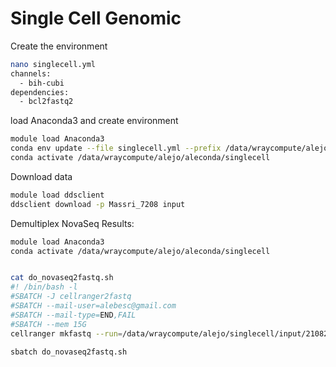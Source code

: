 # Single Cell Genomic


Create the environment

```bash
nano singlecell.yml
channels:
  - bih-cubi
dependencies:
  - bcl2fastq2
```

load Anaconda3 and create environment


```bash
module load Anaconda3
conda env update --file singlecell.yml --prefix /data/wraycompute/alejo/aleconda/singlecell
conda activate /data/wraycompute/alejo/aleconda/singlecell

```

Download data

```bash
module load ddsclient
ddsclient download -p Massri_7208 input 

```

Demultiplex NovaSeq Results:

```bash
module load Anaconda3
conda activate /data/wraycompute/alejo/aleconda/singlecell


cat do_novaseq2fastq.sh
#! /bin/bash -l
#SBATCH -J cellranger2fastq
#SBATCH --mail-user=alebesc@gmail.com
#SBATCH --mail-type=END,FAIL
#SBATCH --mem 15G
cellranger mkfastq --run=/data/wraycompute/alejo/singlecell/input/210820_A00201R_0483_BHHV7YDRXY --csv=/data/wraycompute/alejo/singlecell/input/Lv_micro_samplesheet.csv --id=Lv_fastq_micro --output-dir=/data/wraycompute/alejo/singlecell/input/


```


```bash
sbatch do_novaseq2fastq.sh
```





